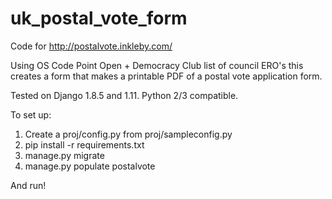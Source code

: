# uk_postal_vote_form

Code for http://postalvote.inkleby.com/

Using OS Code Point Open + Democracy Club list of council ERO's this creates a form that makes a printable PDF of a postal vote application form. 

Tested on Django 1.8.5 and 1.11. Python 2/3 compatible.

To set up:

1. Create a proj/config.py from proj/sampleconfig.py
2. pip install -r requirements.txt
3. manage.py migrate
4. manage.py populate postalvote

And run!
